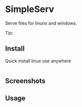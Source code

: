# SimpleServ
Serve files for linunx and windows. 

Tip: 


## Install
Quick install linux use anywhere
```

```


## Screenshots




## Usage


